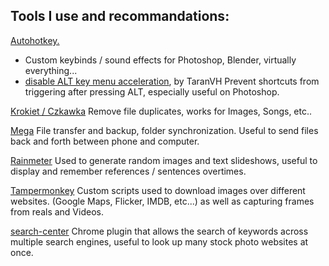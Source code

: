 ## Tools I use and recommandations:

[Autohotkey.](https://www.autohotkey.com/)
  - Custom keybinds / sound effects for Photoshop, Blender, virtually everything...
  - [disable ALT key menu acceleration](https://github.com/TaranVH/2nd-keyboard/blob/master/Taran's_Windows_Mods/Alt_menu_acceleration_DISABLER.ahk), by TaranVH
      Prevent shortcuts from triggering after pressing ALT, especially useful on Photoshop.

[Krokiet / Czkawka](https://github.com/qarmin/czkawka/tree/master)
  Remove file duplicates, works for Images, Songs, etc..
  
[Mega](https://mega.io/)
  File transfer and backup, folder synchronization. Useful to send files back and forth between phone and computer.

[Rainmeter](https://www.rainmeter.net/)
  Used to generate random images and text slideshows, useful to display and remember references / sentences overtimes.

[Tampermonkey](https://www.tampermonkey.net/)
  Custom scripts used to download images over different websites. (Google Maps, Flicker, IMDB, etc...) as well as capturing frames from reals and Videos.

[search-center](https://chromewebstore.google.com/detail/search-center/ndfplmdnbnefomnjiknbpejdceedhdmf?hl=en)
  Chrome plugin that allows the search of keywords across multiple search engines, useful to look up many stock photo websites at once.




